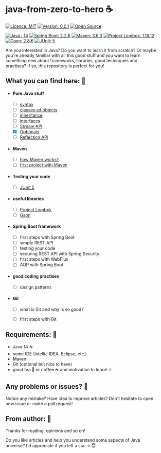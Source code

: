 # java-from-zero-to-hero :coffee:

[![Licence: MIT](https://img.shields.io/badge/Licence-MIT-blue.svg)](https://shields.io/)
[![Version: 0.0.1](https://img.shields.io/badge/version-0.0.1-brightgreen.svg)](https://shields.io/)
[![Open Source](https://badges.frapsoft.com/os/v2/open-source.svg?v=103)](https://github.com/ellerbrock/open-source-badges/)

[![Java : 14](https://img.shields.io/badge/Java-14-yellow.svg)](https://jdk.java.net/14/)
[![Spring Boot: 2.2.6](https://img.shields.io/badge/Spring_Boot-2.2.6-critical.svg)](https://spring.io/projects/spring-boot)
[![Maven: 3.6.3](https://img.shields.io/badge/Maven-3.6.3-yellow.svg)](https://maven.apache.org/)
[![Project Lombok: 1.18.12](https://img.shields.io/badge/Project_Lombok-1.18.12-blue.svg)](https://projectlombok.org/)
[![Gson: 2.8.6](https://img.shields.io/badge/Gson-2.8.6-brightgreen.svg)](https://github.com/google/gson)
[![JUnit: 5](https://img.shields.io/badge/JUnit-5-9cf.svg)](https://junit.org/junit5/docs/current/user-guide/)


Are you interested in Java? Do you want to learn it from scratch? Or maybe you're already familiar with all this good stuff and you want to learn something new about frameworks, libraries, good techinques and practises? If so, this repository is perfect for you!


## What you can find here: :mag_right:

- #### Pure Java stuff
  - [ ] [syntax](https://github.com/mzlnk/java-from-zero-to-hero/tree/master/java/syntax "Java syntax")
  - [ ] [classes ad objects](https://github.com/mzlnk/java-from-zero-to-hero/tree/master/java/classes "classes")
  - [ ] [inheritance](https://github.com/mzlnk/java-from-zero-to-hero/tree/master/java/inheritance "inheritance")
  - [ ] [interfaces](https://github.com/mzlnk/java-from-zero-to-hero/tree/master/java/interfaces "interfaces")
  - [ ] [Stream API](https://github.com/mzlnk/java-from-zero-to-hero/tree/master/java/streams "streams")
  - [x] [Optionals](https://github.com/mzlnk/java-from-zero-to-hero/tree/master/java/optionals "optionals")
  - [ ] [Reflection API](https://github.com/mzlnk/java-from-zero-to-hero/tree/master/java/reflection "reflection")
 
- #### Maven
  - [ ] [how Maven works?](https://github.com/mzlnk/java-from-zero-to-hero/tree/master/maven "maven")
  - [ ] [first project with Maven](https://github.com/mzlnk/java-from-zero-to-hero/tree/master/maven "maven")
  
- #### Testing your code
  - [ ] [JUnit 5](https://github.com/mzlnk/java-from-zero-to-hero/tree/master/testing/junit "junit 5")

- #### useful libraries
  - [ ] [Project Lombok](https://github.com/mzlnk/java-from-zero-to-hero/tree/master/useful_libraries/lombok "lombok")
  - [ ] [Gson](https://github.com/mzlnk/java-from-zero-to-hero/tree/master/useful_libraries/gson "gson")
  
- #### Spring Boot framework
  - [ ] first steps with Spring Boot
  - [ ] simple REST API
  - [ ] testing your code
  - [ ] securing REST API with Spring Security
  - [ ] first steps with WebFlux
  - [ ] AOP with Spring Boot
   
- #### good coding practises
  - [ ] design patterns
  
- #### Git
  - [ ] what is Git and why is so good?
  - [ ] first steps with Git
  

## Requirements: :floppy_disk:

- Java 14 :coffee:
- some IDE (IntelliJ IDEA, Eclipse, etc.)
- Maven
- Git (optional but nice to have)
- good tea :tea: or coffee :coffee: and motivation to learn! :fire:

  
## Any problems or issues? :wrench:

Notice any mistake? Have idea to improve articles? Don't hesitate to open new issue or make a pull request!


## From author: :eyes:

Thanks for reading, opinions and so on!

Do you like articles and help you understand some aspects of Java universe? I'd appreciate if you left a star :star: :innocent:
